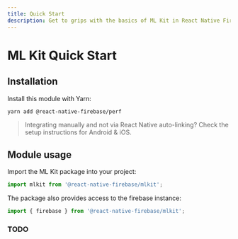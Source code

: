 ```yaml
---
title: Quick Start
description: Get to grips with the basics of ML Kit in React Native Firebase
---
```


# ML Kit Quick Start

## Installation

Install this module with Yarn:

```bash
yarn add @react-native-firebase/perf
```

> Integrating manually and not via React Native auto-linking? Check the setup instructions for <Anchor version group href="/android">Android</Anchor> & <Anchor version group href="/ios">iOS</Anchor>.

## Module usage

Import the ML Kit package into your project:

```js
import mlkit from '@react-native-firebase/mlkit';
```

The package also provides access to the firebase instance:

```js
import { firebase } from '@react-native-firebase/mlkit';
```

### TODO
